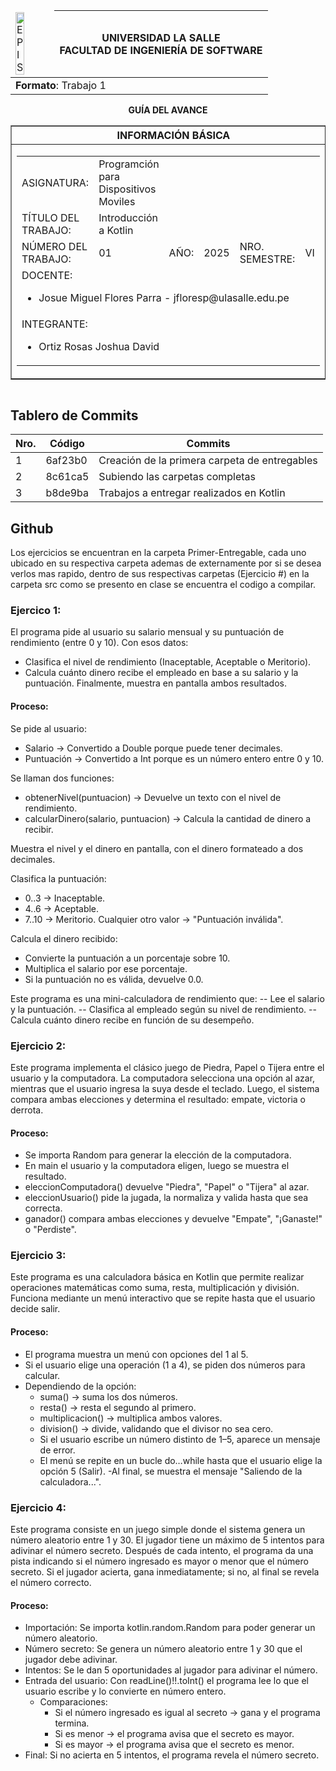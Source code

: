 <table align="center">
    <thead>
        <tr>
            <td><img src="https://1.bp.blogspot.com/-3wALNMake70/XK-07VtIngI/AAAAAAABOrY/n3X_ZJV5fGEpTs8ppMQvKk_yic7BfyBYQCLcBGAs/s1600/universidad-la-salle-logo.jpg?raw=true" alt="EPIS" style="width:50%; height:auto"/></td>
            <th>
                <span style="font-weight:bold;">UNIVERSIDAD LA SALLE</span><br />
                <span style="font-weight:bold;">FACULTAD DE INGENIERÍA DE SOFTWARE</span><br />
            </th>
        </tr>
    </thead>
    <tbody>
        <tr><td colspan="3"><span style="font-weight:bold;">Formato</span>: Trabajo 1</td></tr>
    </tbody>
</table>

<div align="center">
    <span style="font-weight:bold;">GUÍA DEL AVANCE</span><br />
</div>

<div>
    <table border="1" align="center">
        <thead>
            <tr><th colspan="3">INFORMACIÓN BÁSICA</th></tr>
        </thead>
        <tbody>
            <tr>
                <td colspan="2">
                    <table>
                        <tr><td>ASIGNATURA:</td><td>Programción para Dispositivos Moviles</td></tr>
                        <tr><td>TÍTULO DEL TRABAJO:</td><td> Introducción a Kotlin</td></tr>
                        <tr>
                            <td>NÚMERO DEL TRABAJO:</td><td>01</td>
                            <td>AÑO:</td><td>2025</td>
                            <td>NRO. SEMESTRE:</td><td>VI</td>
                        </tr>
                        <tr>
                            <td colspan="6">DOCENTE:
                                <ul>
                                    <li>Josue Miguel Flores Parra - jfloresp@ulasalle.edu.pe</li>
                                </ul>
                            </td>
                        </tr>
                        <tr>
                            <td colspan="6">INTEGRANTE:
                                <ul>
                                    <li>Ortiz Rosas Joshua David</li>
                                </ul>
                            </td>
                        </tr>
                    </table>
                </td>
                <td>
                    </table>
                    <table>
                </td>
            </tr>
        </tbody>
    </table>
</div>

## **Tablero de Commits**

| Nro. |Código |Commits |
| ------------- | ------------- | ------------- |
| 1  | 6af23b0 | Creación de la primera carpeta de entregables |
| 2  | 8c61ca5 | Subiendo las carpetas completas |
| 3  | b8de9ba | Trabajos a entregar realizados en Kotlin |

## Github
Los ejercicios se encuentran en la carpeta Primer-Entregable, cada uno ubicado en su respectiva carpeta ademas de externamente por si se desea verlos mas rapido, dentro de sus respectivas carpetas (Ejercicio #) en la carpeta src como se presento en clase se encuentra el codigo a compilar.

### Ejercico 1:
El programa pide al usuario su salario mensual y su puntuación de rendimiento (entre 0 y 10).
Con esos datos:
- Clasifica el nivel de rendimiento (Inaceptable, Aceptable o Meritorio).
- Calcula cuánto dinero recibe el empleado en base a su salario y la puntuación.
Finalmente, muestra en pantalla ambos resultados.
#### Proceso:
Se pide al usuario:
- Salario → Convertido a Double porque puede tener decimales.
- Puntuación → Convertido a Int porque es un número entero entre 0 y 10.

Se llaman dos funciones:
- obtenerNivel(puntuacion) → Devuelve un texto con el nivel de rendimiento.
- calcularDinero(salario, puntuacion) → Calcula la cantidad de dinero a recibir.

Muestra el nivel y el dinero en pantalla, con el dinero formateado a dos decimales.

Clasifica la puntuación:
- 0..3 → Inaceptable.
- 4..6 → Aceptable.
- 7..10 → Meritorio.
Cualquier otro valor → "Puntuación inválida".

Calcula el dinero recibido:
- Convierte la puntuación a un porcentaje sobre 10.
- Multiplica el salario por ese porcentaje.
- Si la puntuación no es válida, devuelve 0.0.

Este programa es una mini-calculadora de rendimiento que:
-- Lee el salario y la puntuación.
-- Clasifica al empleado según su nivel de rendimiento.
-- Calcula cuánto dinero recibe en función de su desempeño.

### Ejercicio 2:
Este programa implementa el clásico juego de Piedra, Papel o Tijera entre el usuario y la computadora.
La computadora selecciona una opción al azar, mientras que el usuario ingresa la suya desde el teclado.
Luego, el sistema compara ambas elecciones y determina el resultado: empate, victoria o derrota.
#### Proceso:
- Se importa Random para generar la elección de la computadora.
- En main el usuario y la computadora eligen, luego se muestra el resultado.
- eleccionComputadora() devuelve "Piedra", "Papel" o "Tijera" al azar.
- eleccionUsuario() pide la jugada, la normaliza y valida hasta que sea correcta.
- ganador() compara ambas elecciones y devuelve "Empate", "¡Ganaste!" o "Perdiste".

### Ejercicio 3:
Este programa es una calculadora básica en Kotlin que permite realizar operaciones matemáticas como suma, resta, multiplicación y división. Funciona mediante un menú interactivo que se repite hasta que el usuario decide salir.
#### Proceso:
- El programa muestra un menú con opciones del 1 al 5.
- Si el usuario elige una operación (1 a 4), se piden dos números para calcular.
- Dependiendo de la opción:
   - suma() → suma los dos números.
   - resta() → resta el segundo al primero.
   - multiplicacion() → multiplica ambos valores.
   - division() → divide, validando que el divisor no sea cero.
   - Si el usuario escribe un número distinto de 1–5, aparece un mensaje de error.
   - El menú se repite en un bucle do…while hasta que el usuario elige la opción 5 (Salir).
-Al final, se muestra el mensaje "Saliendo de la calculadora...".

### Ejercicio 4:
Este programa consiste en un juego simple donde el sistema genera un número aleatorio entre 1 y 30. El jugador tiene un máximo de 5 intentos para adivinar el número secreto. Después de cada intento, el programa da una pista indicando si el número ingresado es mayor o menor que el número secreto. Si el jugador acierta, gana inmediatamente; si no, al final se revela el número correcto.
#### Proceso:
- Importación: Se importa kotlin.random.Random para poder generar un número aleatorio.
- Número secreto: Se genera un número aleatorio entre 1 y 30 que el jugador debe adivinar.
- Intentos: Se le dan 5 oportunidades al jugador para adivinar el número.
- Entrada del usuario: Con readLine()!!.toInt() el programa lee lo que el usuario escribe y lo convierte en número entero.
   - Comparaciones:
     - Si el número ingresado es igual al secreto → gana y el programa termina.
     - Si es menor → el programa avisa que el secreto es mayor.
     - Si es mayor → el programa avisa que el secreto es menor.
- Final: Si no acierta en 5 intentos, el programa revela el número secreto.



